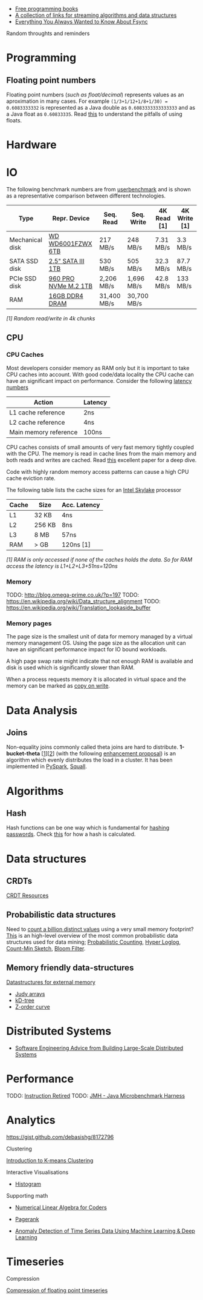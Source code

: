 
- [Free programming books](https://github.com/EbookFoundation/free-programming-books/blob/master/free-programming-books.md)
- [A collection of links for streaming algorithms and data structures](https://gist.github.com/debasishg/8172796)
- [Everything You Always Wanted to Know About Fsync](http://blog.httrack.com/blog/2013/11/15/everything-you-always-wanted-to-know-about-fsync/)

Random throughts and reminders

# Programming

## Floating point numbers

Floating point numbers (_such as float/decimal_) represents values as an aproximation in many cases. For example `(1/3+1/12+1/8+1/30) = 0.6083333332` is represented as a Java double as `0.6083333333333333` and as a Java float as `0.60833335`. Read [this](http://www.volkerschatz.com/science/float.html) to understand the pitfalls of using floats.  

# Hardware

# IO

The following benchmark numbers are from [userbenchmark](http://www.userbenchmark.com) and is shown as a representative comparison between different technologies.

| Type            | Repr. Device                                                                                                                               | Seq. Read    | Seq. Write  | 4K Read [1] | 4K Write [1]  |
| --------------- | ------------------------------------------------------------------------------------------------------------------------------------------ |------------- | ----------- | ----------- | ------------ |
| Mechanical disk | [WD WD6001FZWX 6TB](http://hdd.userbenchmark.com/WD-Black-6TB-2015/Rating/3519)                                                            | 217 MB/s     | 248 MB/s    | 7.31 MB/s   | 3.3 MB/s     |
| SATA SSD disk   | [2.5" SATA III 1TB](http://www.samsung.com/us/computing/memory-storage/solid-state-drives/ssd-850-pro-2-5-sata-iii-1tb-mz-7ke1t0bw)        | 530 MB/s     | 505 MB/s    | 32.3 MB/s   | 87.7 MB/s    |
| PCIe SSD disk   | [960 PRO NVMe M.2 1TB](http://www.samsung.com/us/computing/memory-storage/solid-state-drives/ssd-850-pro-2-5-sata-iii-1tb-mz-7ke1t0bw)     | 2,206 MB/s   | 1,696 MB/s  | 42.8 MB/s   | 133 MB/s     |
| RAM             | [16GB DDR4 DRAM](http://www.corsair.com/en-us/vengeance-lpx-16gb-2x8gb-ddr4-dram-3000mhz-c15-memory-kit-black-cmk16gx4m2b3000c15)          | 31,400 MB/s  | 30,700 MB/s |             |              |

_[1] Random read/write in 4k chunks_

## CPU

### CPU Caches

Most developers consider memory as RAM only but it is important to take CPU caches into account. With good code/data locality the CPU cache can have an significant impact on performance. Consider the following [latency numbers](https://people.eecs.berkeley.edu/~rcs/research/interactive_latency.html)

| Action                 | Latency |
| ---------------------- | ------- |
| L1 cache reference     | 2ns     |
| L2 cache reference     | 4ns     |
| Main memory reference  | 100ns   |

CPU caches consists of small amounts of very fast memory tightly coupled with the CPU. The memory is read in cache lines from the main memory and both reads and writes are cached. Read [this](https://www.akkadia.org/drepper/cpumemory.pdf) excellent paper for a deep dive.

Code with highly random memory access patterns can cause a high CPU cache eviction rate.

The following table lists the cache sizes for an [Intel Skylake](http://www.7-cpu.com/cpu/Skylake.html) processor

| Cache    | Size     | Acc. Latency     |
| -------- | -------- | ---------------- |
| L1       | 32  KB   | 4ns              |
| L2       | 256 KB   | 8ns              |
| L3       | 8 MB     | 57ns             |
| RAM      | > GB     | 120ns [1]        |

_[1] RAM is only accessed if none of the caches holds the data. So for RAM access the latency is L1+L2+L3+51ns=120ns_

### Memory

TODO: http://blog.omega-prime.co.uk/?p=197
TODO: https://en.wikipedia.org/wiki/Data_structure_alignment
TODO: https://en.wikipedia.org/wiki/Translation_lookaside_buffer

### Memory pages

The page size is the smallest unit of data for memory managed by a virtual memory management OS. Using the page size as the allocation unit can have an significant performance impact for IO bound workloads.

A high page swap rate might indicate that not enough RAM is available and disk is used which is significantly slower than RAM.

When a process requests memory it is allocated in virtual space and the memory can be marked as [copy on write](https://en.wikipedia.org/wiki/Copy-on-write).  

# Data Analysis

## Joins

Non-equality joins commonly called theta joins are hard to distribute. **1-bucket-theta** [[1](http://www.ccs.neu.edu/home/mirek/papers/2011-SIGMOD-ParallelJoins.pdf)][[2](http://www.ccs.neu.edu/home/mirek/classes/2011-F-CS6240/Slides/Lecture7-large.pdf)] (with the following [enhancement proposal](http://ikee.lib.auth.gr/record/136112/files/GRI-2015-14052.pdf)) is an algorithm which evenly distributes the load in a cluster. It has been implemented in [PySpark](https://gist.github.com/CamDavidsonPilon/8750e37242c4942c1984), [Squall](https://github.com/epfldata/squall/blob/master/squall-core/src/main/java/ch/epfl/data/squall/thetajoin/matrix_assignment/ContentInsensitiveMatrixAssignment.java).

# Algorithms

## Hash

Hash functions can be one way which is fundamental for [hashing passwords](https://security.stackexchange.com/questions/11717/why-are-hash-functions-one-way-if-i-know-the-algorithm-why-cant-i-calculate-t). Check [this](http://www.metamorphosite.com/one-way-hash-encryption-sha1-data-software) for how a hash is calculated.

# Data structures

## CRDTs

[CRDT Resources](https://syncfree.lip6.fr/index.php/crdt-resources)

## Probabilistic data structures

Need to [count a billion distinct values](http://highscalability.com/blog/2012/4/5/big-data-counting-how-to-count-a-billion-distinct-objects-us.html) using a very small memory footprint? [This](https://highlyscalable.wordpress.com/2012/05/01/probabilistic-structures-web-analytics-data-mining/) is an high-level overview of the most common probabilistic data structures used for data mining; [Probabilistic Counting](http://blog.getspool.com/2011/11/29/fast-easy-realtime-metrics-using-redis-bitmaps/), [Hyper Loglog](http://algo.inria.fr/flajolet/Publications/FlFuGaMe07.pdf), [Count-Min Sketch](https://sites.google.com/site/countminsketch/), [Bloom Filter](https://en.wikipedia.org/wiki/Bloom_filter).

## Memory friendly data-structures

[Datastructures for external memory](http://blog.omega-prime.co.uk/?p=197)

- [Judy arrays](http://judy.sourceforge.net/)
- [kD-tree](http://pointclouds.org/documentation/tutorials/kdtree_search.php)
- [Z-order curve](https://gist.github.com/jaredwinick/5073432)

# Distributed Systems

- [Software Engineering Advice from
Building Large-Scale Distributed Systems](http://static.googleusercontent.com/media/research.google.com/en/us/people/jeff/stanford-295-talk.pdf)

# Performance

TODO: [Instruction Retired](https://software.intel.com/en-us/node/544403)
TODO: [JMH - Java Microbenchmark Harness](http://tutorials.jenkov.com/java-performance/jmh.html)


# Analytics

https://gist.github.com/debasishg/8172796

Clustering

[Introduction to K-means Clustering](https://www.datascience.com/blog/introduction-to-k-means-clustering-algorithm-learn-data-science-tutorials)

Interactive Visualisations

- [Histogram](https://tinlizzie.org/histograms/?source=techstories.org)

Supporting math

- [Numerical Linear Algebra for Coders](https://github.com/fastai/numerical-linear-algebra)

- [Pagerank](http://computationalculture.net/article/what_is_in_pagerank)
- [Anomaly Detection of Time Series Data Using Machine Learning & Deep Learning](https://www.xenonstack.com/blog/anomaly-detection-of-time-series-data-using-machine-learning-deep-learning)

# Timeseries

Compression

[Compression of floating point timeseries](http://blog.omega-prime.co.uk/?p=184)
